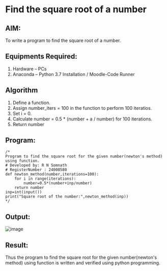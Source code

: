 # Find the square root of a number

## AIM:
To write a program to find the square root of a number.

## Equipments Required:
1. Hardware – PCs
2. Anaconda – Python 3.7 Installation / Moodle-Code Runner

## Algorithm
1. Define a function.
2. Assign number_iters = 100 in the function to perform 100 iteratios.
3. Set i = 0.
4. Calculate  number = 0.5 * (number + a / number) for 100 iterations.
5. Return number

## Program:
```
/*
Program to find the square root for the given number(newton's method) using function.
# Developed by: R N Somnath
# RegisterNumber : 24000580
def newton_method(number,iterations=100):
    for i in range(iterations):
        number=0.5*(number+inp/number)
    return number
inp=int(input())
print("Square root of the number:",newton_method(inp))  
*/
```

## Output:
![image](https://github.com/user-attachments/assets/8384b6bd-118b-48cb-afa5-6c4ce2854762)



## Result:
Thus the program to find the square root for the given number(newton's method) using function is written and verified using python programming.
